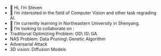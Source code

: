 - 👋 Hi, I’m Steven      
- 👀 I’m interested in the field of Computer Vision and other task regrading AI.
- 🌱 I’m currently learning in Northeastern University in Shenyang.
- 💞️ I’m looking to collaborate on :
- Traditional Optimizing Problem: OD\ IS\ GA
- NAS Problem: Data Pruning\ Genetic Algorithm
- Adversarial Attack
- 3D vision: Diffusion Models 


<!---
LT1st/LT1st is a ✨ special ✨ repository because its `README.md` (this file) appears on your GitHub profile.
You can click the Preview link to take a look at your changes.
--->

